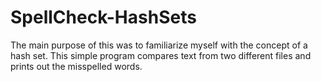 # SpellCheck-HashSets
The main purpose of this was to familiarize myself with the concept of a hash set. This simple program compares text from two different files and prints out the misspelled words. 
